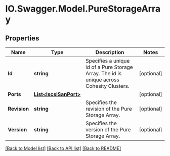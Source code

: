 # IO.Swagger.Model.PureStorageArray
## Properties

Name | Type | Description | Notes
------------ | ------------- | ------------- | -------------
**Id** | **string** | Specifies a unique id of a Pure Storage Array. The id is unique across Cohesity Clusters. | [optional] 
**Ports** | [**List&lt;IscsiSanPort&gt;**](IscsiSanPort.md) |  | [optional] 
**Revision** | **string** | Specifies the revision of the Pure Storage Array. | [optional] 
**Version** | **string** | Specifies the version of the Pure Storage Array. | [optional] 

[[Back to Model list]](../README.md#documentation-for-models) [[Back to API list]](../README.md#documentation-for-api-endpoints) [[Back to README]](../README.md)

